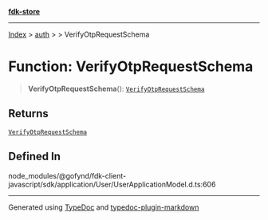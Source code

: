 [**fdk-store**](../../../README.md)
***

[Index](../../../API.md) > [auth](../../README.md) > [<internal>](../README.md) > VerifyOtpRequestSchema

# Function: VerifyOtpRequestSchema

> **VerifyOtpRequestSchema**(): [`VerifyOtpRequestSchema`](../type-aliases/type-alias.VerifyOtpRequestSchema.md)

## Returns

[`VerifyOtpRequestSchema`](../type-aliases/type-alias.VerifyOtpRequestSchema.md)

## Defined In

node\_modules/@gofynd/fdk-client-javascript/sdk/application/User/UserApplicationModel.d.ts:606

***
Generated using [TypeDoc](https://typedoc.org/) and [typedoc-plugin-markdown](https://www.npmjs.com/package/typedoc-plugin-markdown)
